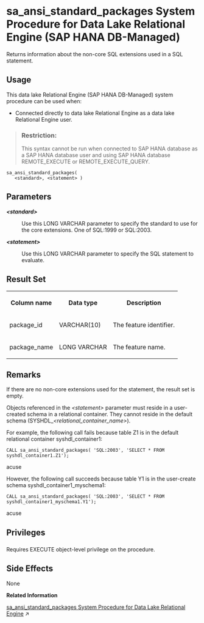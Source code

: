 <!-- loio534a9382c24b4f368bf19a9e82500a72 -->

# sa\_ansi\_standard\_packages System Procedure for Data Lake Relational Engine \(SAP HANA DB-Managed\)

Returns information about the non-core SQL extensions used in a SQL statement.



<a name="loio534a9382c24b4f368bf19a9e82500a72__section_ag2_hhd_pzb"/>

## Usage

This data lake Relational Engine \(SAP HANA DB-Managed\) system procedure can be used when:

-   Connected directly to data lake Relational Engine as a data lake Relational Engine user.

> ### Restriction:  
> This syntax cannot be run when connected to SAP HANA database as a SAP HANA database user and using SAP HANA database REMOTE\_EXECUTE or REMOTE\_EXECUTE\_QUERY.



```
sa_ansi_standard_packages(
   <standard>, <statement> )
```



<a name="loio534a9382c24b4f368bf19a9e82500a72__section_jsn_zr4_rrb"/>

## Parameters


<dl>
<dt><b>

*<standard\>* 

</b></dt>
<dd>

Use this LONG VARCHAR parameter to specify the standard to use for the core extensions. One of SQL:1999 or SQL:2003.



</dd><dt><b>

*<statement\>* 

</b></dt>
<dd>

Use this LONG VARCHAR parameter to specify the SQL statement to evaluate.



</dd>
</dl>



<a name="loio534a9382c24b4f368bf19a9e82500a72__section_ntb_1s4_rrb"/>

## Result Set


<table>
<tr>
<th valign="top">

Column name

</th>
<th valign="top">

Data type

</th>
<th valign="top">

Description

</th>
</tr>
<tr>
<td valign="top">

package\_id

</td>
<td valign="top">

VARCHAR\(10\)

</td>
<td valign="top">

The feature identifier.

</td>
</tr>
<tr>
<td valign="top">

package\_name

</td>
<td valign="top">

LONG VARCHAR

</td>
<td valign="top">

The feature name.

</td>
</tr>
</table>



<a name="loio534a9382c24b4f368bf19a9e82500a72__section_vln_1s4_rrb"/>

## Remarks

If there are no non-core extensions used for the statement, the result set is empty.

Objects referenced in the *<statement\>* parameter must reside in a user-created schema in a relational container. They cannot reside in the default schema \(SYSHDL\_*<relational\_container\_name\>*\).

For example, the following call fails because table Z1 is in the default relational container syshdl\_container1:

```
CALL sa_ansi_standard_packages( 'SQL:2003', 'SELECT * FROM syshdl_container1.Z1');
```

acuse

However, the following call succeeds because table Y1 is in the user-create schema syshdl\_container1\_myschema1:

```
CALL sa_ansi_standard_packages( 'SQL:2003', 'SELECT * FROM syshdl_container1_myschema1.Y1');
```

acuse



<a name="loio534a9382c24b4f368bf19a9e82500a72__section_plr_s1b_1yb"/>

## Privileges



### 

Requires EXECUTE object-level privilege on the procedure.



## Side Effects

None

**Related Information**  


[sa_ansi_standard_packages System Procedure for Data Lake Relational Engine](https://help.sap.com/viewer/19b3964099384f178ad08f2d348232a9/2024_1_QRC/en-US/3be553e66c5f1014ae7590829b8dfdbf.html "Returns information about the non-core SQL extensions used in a SQL statement.") :arrow_upper_right:

